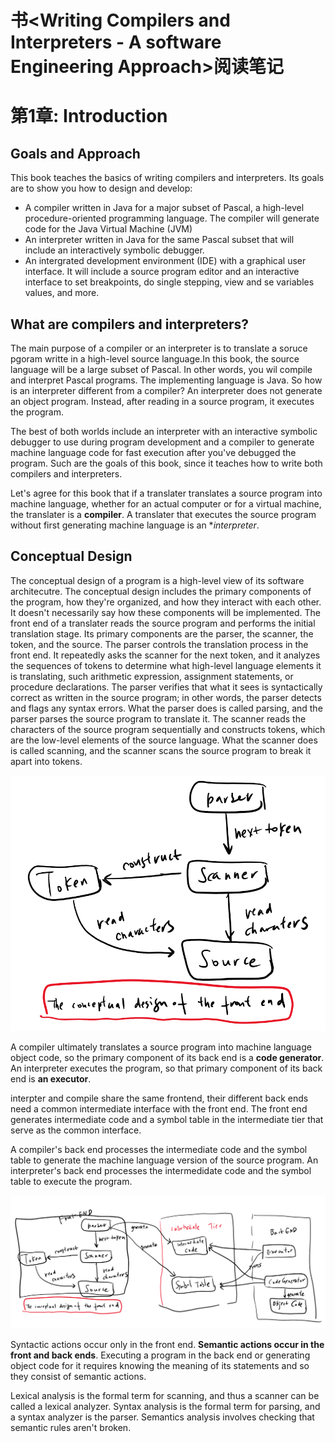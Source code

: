 # 书<Writing Compilers and Interpreters - A software Engineering Approach>阅读笔记

第1章: Introduction
===

## Goals and Approach
This book teaches the basics of writing compilers and interpreters. Its goals are to show you how to design and develop:
* A compiler written in Java for a major subset of Pascal,  a high-level procedure-oriented programming language. The compiler will generate code for the Java Virtual Machine (JVM)
* An interpreter written in Java for the same Pascal subset that will include an interactively symbolic debugger.
* An intergrated development environment (IDE) with a graphical user interface. It will include a source program editor and an interactive interface to set breakpoints, do single stepping, view and se variables values, and more.

## What are compilers and interpreters?
The main purpose of a compiler or an interpreter is to translate a soruce pgoram writte in a high-level source language.In this book, the source language will be a large subset of Pascal. In other words, you wil compile and interpret Pascal programs. The implementing language is Java.
So how is an interpreter different from a compiler?
An interpreter does not generate an object program. Instead, after reading in a source program, it executes the program.

The best of both worlds include an interpreter with an interactive symbolic debugger to use during program development and a compiler to generate machine language code for fast execution after you've debugged the program. Such are the goals of this book, since it teaches how to write both compilers and interpreters.

Let's agree for this book that if a translater translates a source program into machine language, whether for an actual computer or for a virtual machine, the translater is a **compiler**. A translater that executes the source program without first generating machine language is an **interpreter*.

## Conceptual Design
The conceptual design of a program is a high-level view of its software architecutre. The conceptual design includes the primary components of the program, how they're organized, and how they interact with each other. It doesn't necessarily say how these components will be implemented.
The front end of a translater reads the source program and performs the initial translation stage. Its primary components are the parser, the scanner, the token, and the source.
The parser controls the translation process in the front end. It repeatedly asks the scanner for the next token, and it analyzes the sequences of tokens to determine what high-level language elements it is translating, such arithmetic expression, assignment statements, or procedure declarations. The parser verifies that what it sees is syntactically correct as written in the source program; in other words, the parser detects and flags any syntax errors. What the parser does is called parsing, and the parser parses the source program to translate it.
The scanner reads the characters of the source program sequentially and constructs tokens, which are the low-level elements of the source language. What the scanner does is called scanning, and the scanner scans the source program to break it apart into tokens.

![](images/2022-01-31-13-16-56.png)

A compiler ultimately translates a source program into machine language object code, so the primary component of its back end is a **code generator**. An interpreter executes the program, so that primary component of its back end is **an executor**.

interpter and compile share the same frontend, their different back ends need a common intermediate interface with the front end. The front end generates intermediate code and a symbol table in the intermediate tier that serve as the common interface.

A compiler's back end processes the intermediate code and the symbol table to generate the machine language version of the source program. An interpreter's back end processes the intermedidate code and the symbol table to execute the program.

![](images/2022-01-31-17-40-06.png)

Syntactic actions occur only in the front end. **Semantic actions occur in the front and back ends**. Executing a program in the back end or generating object code for it requires knowing the meaning of its statements and so they consist of semantic actions.

Lexical analysis is the formal term for scanning, and thus a scanner can be called a lexical analyzer. Syntax analysis is the formal term for parsing, and a syntax analyzer is the parser. Semantics analysis involves checking that semantic rules aren't broken.
